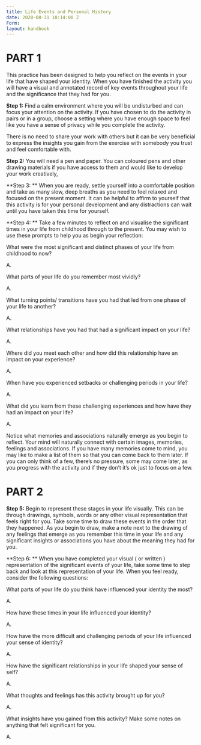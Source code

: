 ```yaml
---
title: Life Events and Personal History
date: 2020-08-31 18:14:00 Z
Form: 
layout: handbook
---
```


# PART 1

This practice has been designed to help you reflect on the events in your life that have shaped your identity. When you have finished the activity you will have a visual and annotated record of key events throughout your life and the significance that they had for you.

**Step 1:** Find a calm environment where you will be undisturbed and can focus your attention on the activity. If you have chosen to do the activity in pairs or in a group, choose a setting where you have enough space to feel like you have a sense of privacy while you complete the activity.

There is no need to share your work with others but it can be very beneficial to express the insights you gain from the exercise with somebody you trust and feel comfortable with.

**Step 2:** You will need a pen and paper. You can coloured pens and other drawing materials if you have access to them and would like to develop your work creatively,

\*\*Step 3: \*\* When you are ready, settle yourself into a comfortable position and take as many slow, deep breaths as you need to feel relaxed and focused on the present moment. It can be helpful to affirm to yourself that this activity is for your personal development and any distractions can wait until you have taken this time for yourself.

\*\*Step 4: \*\* Take a few minutes to reflect on and visualise the significant times in your life from childhood through to the present. You may wish to use these prompts to help you as begin your reflection:

What were the most significant and distinct phases of your life from childhood to now?

A.

What parts of your life do you remember most vividly?

A.

What turning points/ transitions have you had that led from one phase of your life to another?

A.

What relationships have you had that had a significant impact on your life?

A.

Where did you meet each other and how did this relationship have an impact on your experience?

A.

When have you experienced setbacks or challenging periods in your life?

A.

What did you learn from these challenging experiences and how have they had an impact on your life?

A.

Notice what memories and associations naturally emerge as you begin to reflect. Your mind will naturally connect with certain images, memories, feelings and associations. If you have many memories come to mind, you may like to make a list of them so that you can come back to them later. If you can only think of a few, there’s no pressure, some may come later, as you progress with the activity and if they don’t it’s ok just to focus on a few.

# PART 2

**Step 5:** Begin to represent these stages in your life visually. This can be through drawings, symbols, words or any other visual representation that feels right for you. Take some time to draw these events in the order that they happened. As you begin to draw, make a note next to the drawing of any feelings that emerge as you remember this time in your life and any significant insights or associations you have about the meaning they had for you.

\*\*Step 6: \*\* When you have completed your visual ( or written ) representation of the significant events of your life, take some time to step back and look at this representation of your life.
When you feel ready, consider the following questions:

What parts of your life do you think have influenced your identity the most?

A.

How have these times in your life influenced your identity?

A.

How have the more difficult and challenging periods of your life influenced your sense of identity?

A.

How have the significant relationships in your life shaped your sense of self?

A.

What thoughts and feelings has this activity brought up for you?

A.

What insights have you gained from this activity? Make some notes on anything that felt significant for you.

A.